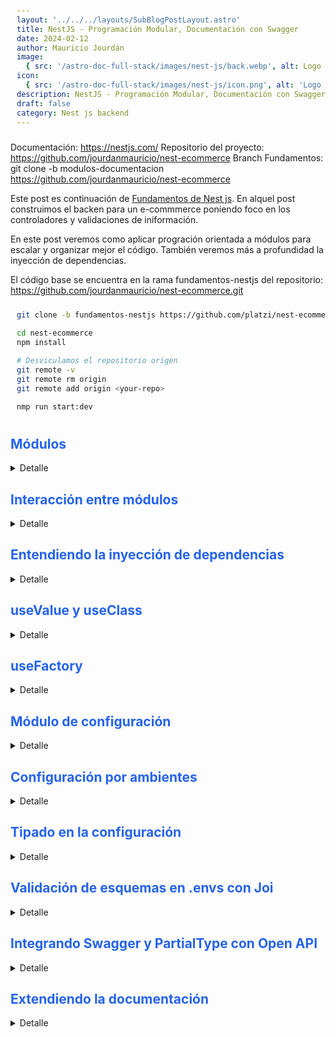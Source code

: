 ```yaml
---
layout: '../../../layouts/SubBlogPostLayout.astro'
title: NestJS - Programación Modular, Documentación con Swagger
date: 2024-02-12
author: Mauricio Jourdán
image:
  { src: '/astro-doc-full-stack/images/nest-js/back.webp', alt: Logo nest js' }
icon:
  { src: '/astro-doc-full-stack/images/nest-js/icon.png', alt: 'Logo Nest js' }
description: NestJS - Programación Modular, Documentación con Swagger
draft: false
category: Nest js backend
---
```


Documentación: https://nestjs.com/
Repositorio del proyecto: https://github.com/jourdanmauricio/nest-ecommerce
Branch Fundamentos: git clone -b modulos-documentacion https://github.com/jourdanmauricio/nest-ecommerce

Este post es continuación de [Fundamentos de Nest js](/astro-doc-full-stack/blog/nest). En alquel post construimos el backen para un e-commmerce poniendo foco en los controladores y validaciones de iniformación.

En este post veremos como aplicar progración orientada a módulos para escalar y organizar mejor el código. También veremos más a profundidad la inyección de dependencias.

El código base se encuentra en la rama fundamentos-nestjs del repositorio: https://github.com/jourdanmauricio/nest-ecommerce.git

```bash
git clone -b fundamentos-nestjs https://github.com/platzi/nest-ecommerce.git

cd nest-ecommerce
npm install

# Desviculamos el repositorio origen
git remote -v
git remote rm origin
git remote add origin <your-repo>

nmp run start:dev
```

## Módulos

<details>
<summary>Detalle</summary>

La programación modular nos permite:

- Tener el código organizado
- Definir una estructura escalable para nuestra App

Es buena práctica encapsular la lógica de la aplicación en módulos, en dominios. Por el momento, toda la lógica se encuentra en el módulo App.module.ts

- El módulo users podría tener toda la lógica para el dominio de los usuarios: roles, órdenes de compra, los usuarios, laatenticación, etc.

- El módulo de productos se encargaría de gestionar todo lo relacionado a un producto: categorías, marcas, el producto, imágenes, etc.

Cada módulo se debe encargar de una parte específica agrupando ciertas características que nos permita escalar y saber donde encontrar la lógica de cada uno de ellos.

Los módulos funcionan como una isla, cada módulo posee sus propios controllers, sus servicios, y los expone hacia nuestra Rest API.

Para conectar dos módulos necesitamos sentencias especiales que veremos más adelante.

En Nest js un módulo posee el decorador **@Module** y posee cuatro atributos:

- imports -> importaciones
- controllers -> controladores
- providers -> servicios
- exports -> permite la interconexión de módulos

Crearemos los módulos users y productos.

```bash
nest g mo users
nest g mo products
```

Estos comandos crearán en /src la carpeta products con el archivo products.module.ts y users con el archivo users.module.ts.

También modificó app.module.ts agregando los módulos en el array imports. Y debemos eliminar todos los controllers y servicios que ya no se declaran aquí sino que tienen su propio módulo (ver app.module.ts, products.module.ts y users.module.ts).

Ahora debemos crear las carpetas dtos, entities, controllers, services dentro de cada una de las carpetas. Y refactorizar nuestas App pasando los servicios que estaban en /src/services y que se encuentran relacionados a productos a nuestra carpeta /src/products/services, lo mismo para el resto de carpetas.

El resultado será:

```bash
|
|-> src
|    |-> common
|    |-> products
|    |      |-> dtos
|    |      |    |-> products.dtos.ts
|    |      |    |-> brands.dtos.ts
|    |      |    --> categories.dtos.ts
|    |      |-> entities
|    |      |    |-> product.entity.ts
|    |      |    |-> brand.entity.ts
|    |      |    --> categories.entity.ts
|    |      |-> controllers
|    |      |    |-> products.controller.ts
|    |      |    |-> products.controller.spect.ts
|    |      |    |-> brands.controller.ts
|    |      |    |-> brands.controller.spec.ts
|    |      |    |-> category.controller.ts
|    |      |    --> category.controller.spec.ts
|    |      |-> services
|    |      |    |-> products.service.ts
|    |      |    |-> products.service.spect.ts
|    |      |    |-> brand.service.ts
|    |      |    |-> brand.service.spec.ts
|    |      |    |-> category.service.ts
|    |      |    --> category.service.spec.ts
|    |      --> products.module.ts
|    --> users
|           |-> dtos
|           |    |-> users.dtos.ts
|           |    --> customers.dtos.ts
|           |-> entities
|           |    |-> user.entity.ts
|           |    --> customer.entity.ts
|           |-> controllers
|           |    |-> users.controller.ts
|           |    |-> users.controller.spect.ts
|           |    |-> customers.controller.ts
|           |    --> customers.controller.spec.ts
|           |-> services
|           |    |-> users.service.ts
|           |    |-> users.service.spect.ts
|           |    |-> customers.service.ts
|           |    --> customers.service.spec.ts
|           --> users.module.ts
|
```

```ts
// app.module.ts
import { Module } from '@nestjs/common';
import { AppController } from './app.controller';
import { AppService } from './app.service';
import { ProductsModule } from './products/products.module';
import { UsersModule } from './users/users.module';

@Module({
  imports: [ProductsModule, UsersModule],
  controllers: [AppController],
  providers: [AppService],
})
export class AppModule {}
```

```ts
// products.module.ts
import { Module } from '@nestjs/common';
import { ProductsController } from './controllers/products.controller';
import { CategoriesController } from './controllers/categories.controller';
import { BrandsController } from './controllers/brands.controller';
import { ProductsService } from './services/products.service';
import { CategoriesService } from './services/categories.service';
import { BrandsService } from './services/brands.service';

@Module({
  controllers: [ProductsController, CategoriesController, BrandsController],
  providers: [ProductsService, CategoriesService, BrandsService],
})
export class ProductsModule {}
```

```ts
// users.module.ts
import { Module } from '@nestjs/common';
import { UsersController } from './controllers/users.controller';
import { CustomersController } from './controllers/customers.controller';
import { UsersService } from './services/users.service';
import { CustomersService } from './services/customers.service';

@Module({
  controllers: [UsersController, CustomersController],
  providers: [UsersService, CustomersService],
})
export class UsersModule {}
```

</details>

## Interacción entre módulos

<details>
<summary>Detalle</summary>

Ya modularizamos a products y a users. Ahora cada módulo funciona como una isla así que no interactúan entre ellos.

**¿Cómo haríamos para consumir el servicios de products pero desde el servicio de users?**

Para ejemplificar vamos a crear la **entidad order** que representará las órdenes de compra y podremos obtener en base a un usuario sus órdenes de compra.

```ts
// src/products/entities/order.entity.ts
import { User } from './user.entity';
import { Product } from './../../products/entities/product.entity';

export class Order {
  date: Date;
  user: User;
  products: Product[];
}
```

Las entidades, al ser clases, podemos importarlas de está manera, pero para los controllers, los servicios, debemos utilizar la inyección de dependencias.

Creamos un nuevo endpoint en el controlador de users para obtener las órdenes de compra.

```ts
// src/users/controllers/users.controller.ts
import {
  Controller,
  Get,
  Param,
  Post,
  Body,
  Put,
  Delete,
  ParseIntPipe,
} from '@nestjs/common';

import { UsersService } from '../services/users.service';
import { CreateUserDto, UpdateUserDto } from '../dtos/user.dto';

@Controller('users')
export class UsersController {
  constructor(private usersService: UsersService) {}

  @Get()
  findAll() {
    return this.usersService.findAll();
  }

  @Get(':id')
  get(@Param('id', ParseIntPipe) id: number) {
    return this.usersService.findOne(id);
  }

  @Get(':id/orders')
  getOrders(@Param('id', ParseIntPipe) id: number) {
    return this.usersService.findOne(id);
  }

  //...
```

Ahora creamos un nuevo método en el servicio de users

```ts
// src/users/services/users.serice.ts

import { Injectable, NotFoundException } from '@nestjs/common';
import { ProductsService } from './../../products/services/products.service';

import { User } from '../entities/user.entity';
import { Order } from '../entities/order.entity';

import { CreateUserDto, UpdateUserDto } from '../dtos/user.dto';

@Injectable()
export class UsersService {
  private counterId = 1;
  private users: User[] = [
    {
      id: 1,
      email: 'correo@mail.com',
      password: '12345',
      role: 'admin',
    },
  ];

  constructor(private productsService: ProductsService) {}

  findAll() {
    return this.users;
  }

  findOne(id: number) {
    const user = this.users.find((item) => item.id === id);
    if (!user) {
      throw new NotFoundException(`User #${id} not found`);
    }
    return user;
  }

  create(data: CreateUserDto) {
    this.counterId = this.counterId + 1;
    const newUser = {
      id: this.counterId,
      ...data,
    };
    this.users.push(newUser);
    return newUser;
  }

  update(id: number, changes: UpdateUserDto) {
    const user = this.findOne(id);
    const index = this.users.findIndex((item) => item.id === id);
    this.users[index] = {
      ...user,
      ...changes,
    };
    return this.users[index];
  }

  remove(id: number) {
    const index = this.users.findIndex((item) => item.id === id);
    if (index === -1) {
      throw new NotFoundException(`User #${id} not found`);
    }
    this.users.splice(index, 1);
    return true;
  }
  getOrdersByUser(id: number): Order {
    const user = this.findOne(id);
    // Por el momento trabajamos en memoria
    // recuperamos un usuario,
    // agregamos una fecha y
    // nos traemos los productos desde el servicio de prosuctos
    // utilizando la inyección de dependencias porque está en otro módulo
    // (Ver el constructor de esta clase)
    return {
      date: new Date(),
      user,
      products: this.productsService.findAll(),
    };
  }
}
```

<mark>Para que podamos utilizar el servicio de productos debemos exportarlo desde su módulo e importalo en el modulo de users.</mark>

```ts
// products.module.ts
import { Module } from '@nestjs/common';
import { ProductsController } from './controllers/products.controller';
import { CategoriesController } from './controllers/categories.controller';
import { BrandsController } from './controllers/brands.controller';
import { ProductsService } from './services/products.service';
import { CategoriesService } from './services/categories.service';
import { BrandsService } from './services/brands.service';

@Module({
  controllers: [ProductsController, CategoriesController, BrandsController],
  providers: [ProductsService, CategoriesService, BrandsService],
  // exportamos ProductsService
  exports: [ProductsService],
})
export class ProductsModule {}
```

```ts
// users.module.ts
import { Module } from '@nestjs/common';
import { UsersController } from './controllers/users.controller';
import { CustomersController } from './controllers/customers.controller';
import { UsersService } from './services/users.service';
import { CustomersService } from './services/customers.service';
import { ProductsModule } from './../products/products.module';

@Module({
  // Importamos el módulo completo,
  // pero products.module solo exporta ProductsService
  imports: [ProductsModule],
  controllers: [UsersController, CustomersController],
  providers: [UsersService, CustomersService],
})
export class UsersModule {}
```

</details>

## Entendiendo la inyección de dependencias

<details>
<summary>Detalle</summary>

El patrón de inyección de dependencias es un principio de arquitectura que nos permite desacoplar las cosas y un controlador por medio de su constructor utilizará un servicio A o B. Inyecta los servicios para que se utilicen en el controlador.

![Nest Inyección de dependencias.](/astro-doc-full-stack/images/nest-js/nest-modular.webp)

Un controlador puede importar tantos servicios como se requiera pero intentamos importar la menor cantidad.

**¿Cómo funciona por detrás y por qué se hace?**

Para entender el motivo de la inyección de dependencias tenemos que hablar de otro patrón: **singleton** que se encuentra implícito en el patrón de inyección de dependencias.

<mark>Singleton es un patrón que define que al crear el servicio se genere una única instacia (porque es una clase). Es decir, que durante toda la ejecución del proyecto solo existirá una instancia de esa clase. Esta instancia se compartirá entre todos los controladores.</mark>

No vamos a crear una instancia del servicio cada vez que un controlador lo requiera. Generaría mucha carga de memoria, sería ineficiente. Singleton nos asegura que solo crea una instancia y si otro controlador la solicita envía la misma que ya existe.

Los controladores no se pueden inyectar, tienen su propio decorador @Controller y manejan los request.

Para que funcione en Nest js, los controladores deben utilizar el decorador @Injectable. Indica que lo maneje como una dependencia y que sea como patrón singleton.

```ts
// src/users/services/users.serice.ts

import { Injectable } from '@nestjs/common';
import { ProductsService } from './../../products/services/products.service';

@Injectable()
export class UsersService {
  constructor(private productsService: ProductsService) {}
}
```

Al definir el servicio en el contructor queda como atributo de la clase. Por este motivo podemos invocar sus métedos utilizando: this.productsService.create()

> <mark>Un servicio también puede ser inyectado en otro servicio. Solo se debe **tener cuidado de no tener un dependencia circular**, es decir, que el servicio A inyecte al servicio B y que el servicio B inyecte al servicio A.</mark>

Nest js gestiona todos estos patrones por nosotros.

</details>

## useValue y useClass

<details>
<summary>Detalle</summary>

Hasta el momento hemos utilizado el useClass. La inyección de dependencias por debajo utiliza useClass. Pero, ¿qué otra cosa se puede inyectar?

También podemos inyectar valores (**useValue**), como un string, un objeto, un array, etc. El valor será definido en un momento y luego será inyectado a los controladores que lo necesiten.

Un ejemplo puede ser un API_KEY, que tendremos diponible en el app.module.ts pero que lo necesitaremos en otros módulos.

```ts
// app.module.ts
import { Module } from '@nestjs/common';
import { AppController } from './app.controller';
import { AppService } from './app.service';
import { ProductsModule } from './products/products.module';
import { UsersModule } from './users/users.module';

const API_KEY = '12345678';
const API_KEY_PROD = 'PROD12345678';

@Module({
  imports: [ProductsModule, UsersModule],
  controllers: [AppController],
  providers: [
    AppService,
    {
      provide: 'API_KEY',
      useValue: process.env.NODE_ENV === 'prod' ? API_KEY_PROD : API_KEY,
    },
  ],
})
export class AppModule {}
```

Y para ejemplificar lo podemos importar en app.service.ts utilizando el decorador **@Inject**.

```ts
// app.service.ts
import { Injectable, Inject } from '@nestjs/common';

@Injectable()
export class AppService {
  constructor(@Inject('API_KEY') private apiKey: string) {}
  getHello(): string {
    return `Hello World! ${this.apiKey}`;
  }
}
```

Para simular que estamos ejecutando en un ambiente de producción podemos levantar el servidor con:

```bash
NODE_ENV=prod npm run start:dev
```

El useValue se utilizará mucho en testing y para las conexiones.

</details>

## useFactory

<details>
<summary>Detalle</summary>

**useFactory** es un método que nos va a permitir con ciertas reglas. Es una fábrica qie maneja inyección de dependencias y asincronismo. Será importante cuando veamos conexiones a base de datos.

Ahora lo utilizaremos con otro módulo de nest: **HTTP**, que nos permite conectar nuestro backend a otra API externa.

```bash
npm i @nestjs/axios
```

```ts
// app.module.ts
import { Module } from '@nestjs/common';
import { HttpModule, HttpService } from '@nestjs/axios';
import { AppController } from './app.controller';
import { AppService } from './app.service';
import { ProductsModule } from './products/products.module';
import { UsersModule } from './users/users.module';
import axios from 'axios';

const API_KEY = '12345678';
const API_KEY_PROD = 'PROD12345678';

@Module({
  imports: [ProductsModule, UsersModule, HttpModule],
  controllers: [AppController],
  providers: [
    AppService,
    {
      provide: 'API_KEY',
      useValue: process.env.NODE === 'prod' ? API_KEY_PROD : API_KEY,
    },
    // no utilizamos useValue porque será asíncrono
    {
      provide: 'TASKS',
      useFactory: async () => {
        const response = await axios({
          method: 'GET',
          url: 'https://jsonplaceholder.typicode.com/todos',
        });
        return response.data;
      },
      inject: [HttpService],
    },
  ],
})
export class AppModule {}
```

```ts
// app.service.ts
import { Injectable, Inject } from '@nestjs/common';

@Injectable()
export class AppService {
  constructor(
    @Inject('API_KEY') private apiKey: string,
    @Inject('TASKS') private tasks: any[]
  ) {}
  getHello(): string {
    console.log('TASKS', this.tasks);
    return `Hello World! ${this.apiKey}`;
  }
}
```

> **Nota**: puntualmente utilizatemos useFactory en la conexión a MongoDB, pero ahora debemos tener en cuenta que como es asíncrono dentendrá el proceso hasta que se recuelva la promesa. Lo ideal sería implementar llamadas a otras API desde servicios y no desde el app.module.

## Global Module

El **Global Module** y su contenido será visible por el resto de la aplicación. Crea una instancia y la podemos inyectar sin necesida realizar importaciones.

Creamos un nuevo módulo y lo declaramos como global a través de el decorador @Gñlobal.

```bash
nest g mo databse
```

```ts
// database.module.ts
import { Module, Global } from '@nestjs/common';

const API_KEY = '12345678';
const API_KEY_PROD = 'PROD12345678';

@Global()
@Module({
  providers: [
    {
      provide: 'API_KEY',
      useValue: process.env.NODE === 'prod' ? API_KEY_PROD : API_KEY,
    },
  ],
  // Este provriders se utlizan dentro de databse.module
  // si queremos utilizarlo afuera debemos exportalo
  exports: ['API_KEY'],
})
export class DatabseModule {}
```

Trasladamos la constante API_KEY de app.module a este módulo pero como este módulo es global no es necesario importarlo en app.service o en user.service, directamente lo inyectamos.

El Global Módule se utliza para variables que necesitamos utilizar en otros módulos. Deben ser generales para toda la aplicación. También se puede utilizar para resolver dependencias circulares, aunque no es ideal.

</details>

## Módulo de configuración

<details>

<summary>Detalle</summary>

El **config module** nos permitirá trabajar con variables de ambiente, trabajar con distintos tipo de ambiente, con entornos de desarrollo, entornos de testing, staging hasta entornos de producción y debemos moldear la API para que se comporte de acuerdo a estas variables.

Instalamos un nuevo packege que posee por detrás al package dotenv.

```bash
npm i @nestjs/config
```

Creamos un archivo en la raíz del proyecto llamado .env y <mark>**agregamos la línea \*.env al archivo .gitignore** para no trackearlo, no enviarlo al repositorio.</mark> En este archivo guardaremos contraseñas, keys, el acceso a la base de datos, etc

```bash
# .env
API_KEY=12345678
DATABASE_NAME=my_db
```

Luego modificamos app.module.css importando el configModule.

```ts
// app.module.ts
import { Module } from '@nestjs/common';
import { HttpModule, HttpService } from '@nestjs/axios';
import { ConfigModule } from '@nestjs/config';
import { AppController } from './app.controller';
import { AppService } from './app.service';
import { ProductsModule } from './products/products.module';
import { UsersModule } from './users/users.module';
import { DatabseModule } from './databse/databse.module';
import axios from 'axios';

@Module({
  imports: [
    // indicamos el archivo .env y que será global
    ConfigModule.forRoot({
      envFilePath: '.env',
      isGlobal: true,
    }),
    ProductsModule,
    UsersModule,
    HttpModule,
    DatabseModule,
  ],
  controllers: [AppController],
  providers: [
    AppService,
    // no utilizamos useValue porque será asíncrono
    {
      provide: 'TASKS',
      useFactory: async () => {
        const response = await axios({
          method: 'GET',
          url: 'https://jsonplaceholder.typicode.com/todos',
        });
        return response.data;
      },
      inject: [HttpService],
    },
  ],
})
export class AppModule {}
```

Ahora podemos consumir estos valores desde cualquier lado de nuestra aplicación. Y no tenemos que inyectarlas una a una con useValue.

```ts
// users,service.ts
import { Injectable, NotFoundException } from '@nestjs/common';
import { ConfigService } from '@nestjs/config';

import { ProductsService } from './../../products/services/products.service';
import { User } from '../entities/user.entity';
import { Order } from '../entities/order.entity';
import { CreateUserDto, UpdateUserDto } from '../dtos/user.dto';

@Injectable()
export class UsersService {
  private counterId = 1;
  private users: User[] = [
    {
      id: 1,
      email: 'correo@mail.com',
      password: '12345',
      role: 'admin',
    },
  ];

  constructor(
    private productsService: ProductsService,
    private configService: ConfigService
  ) {}

  findAll() {
    // Realizamos un get al configService
    // del valor particular que deseamos
    const apiKey = this.configService.get('API_KEY');
    const dbName = this.configService.get('DATABASE_NAME');
    console.log('apiKey', apiKey);
    console.log('atabaseName', dbName);
    return this.users;
  }

  //...
}
```

</details>

## Configuración por ambientes

<details>
<summary>Detalle</summary>

Utilizaremos los archivos de tipo .env para configurar los distintos ambientes. Ej: el ambiente de desarrollo tendrá un API_KEY diferente a la de producción, o la conexión a la base de datos.

Creamos dos archivos más: **.stag.env** (staging) y **.prod.env** (producción)

```bash
# .prod.env
API_KEY=999
DATABASE_NAME=my_db_prod
```

```bash
# .stag.env
API_KEY=333
DATABASE_NAME=my_db_stag
```

Ahora debemos indicarle a Nest que dependiendo del ambiente deejecución cargue un archvo u otro. Creamos un archivo en /src llamado environments.ts para hacerlo de forma explícita.

```ts
// environments.ts
export const environments = {
  dev: '.env',
  stag: '.stag.env',
  prod: '.prod.env',
};
```

Luego, en app.mudule cargamos el archivo dinámicamente de acuerdo al ambiente.

```ts
// app.module.ts
import { Module } from '@nestjs/common';
import { HttpModule, HttpService } from '@nestjs/axios';
import { ConfigModule } from '@nestjs/config';
import { environments } from './environments';
import { AppController } from './app.controller';
import { AppService } from './app.service';
import { ProductsModule } from './products/products.module';
import { UsersModule } from './users/users.module';
import { DatabseModule } from './databse/databse.module';
import axios from 'axios';

@Module({
  imports: [
    // indicamos el archivo .env y que será global
    ConfigModule.forRoot({
      envFilePath: environments[process.env.NODE_ENV] || '.env',
      isGlobal: true,
    }),
    ProductsModule,
    UsersModule,
    HttpModule,
    DatabseModule,
  ],
  controllers: [AppController],
  providers: [
    AppService,
    // no utilizamos useValue porque será asíncrono
    {
      provide: 'TASKS',
      useFactory: async () => {
        const response = await axios({
          method: 'GET',
          url: 'https://jsonplaceholder.typicode.com/todos',
        });
        return response.data;
      },
      inject: [HttpService],
    },
  ],
})
export class AppModule {}
```

Para verificar el funcionamiento podemos modificar el app.service (que estaba utilizando el API_KEY desde useValues), para que utilice el valor pero desde el ambiente.

```ts
import { Injectable, Inject } from '@nestjs/common';
import { ConfigService } from '@nestjs/config';

@Injectable()
export class AppService {
  constructor(
    // @Inject('API_KEY') private apiKey: string,
    @Inject('TASKS') private tasks: any[],
    private configService: ConfigService
  ) {}
  getHello(): string {
    console.log('TASKS', this.tasks);
    const apiKey = this.configService.get('API_KEY');
    const dbNane = this.configService.get('DATABASE_NAME');
    return `Hello World! ${apiKey}: ${dbNane}`;
  }
}
```

Levantamos el servidor simulando los distintos ambientes y realizamos el get desde insomnia al endpoint http:localhost:3000/

```bash
NODE_ENV=stag npm run start:dev
NODE_ENV=prod npm run start:dev
npm run start:dev
```

</details>

## Tipado en la configuración

<details>
<summary>Detalle</summary>

Una forma evitar errores en la configuración del proyecto es tipar los datos. ¿Qué pasaría si por error en lugar de escribir this.config.get('API_KEY') escribimos this.config.get('API_KY')?

Al tipar los datos restringimos los valores que se pueden ingresar, evitando errores de tipo typo.

Creamos un nuevo archivo llamado config.ts en /src

```ts
// config.ts
import { registerAs } from '@nestjs/config';

export default registerAs('config', () => {
  return {
    database: {
      name: process.env.DATABASE_NAME,
      port: process.env.DATABASE_PORT,
    },
    apiKey: process.env.API_KEY,
  };
});
```

Para utilizarlo vamos a modificar app.service.

```ts
// app.service.ts
import { Injectable, Inject } from '@nestjs/common';
// import { ConfigService } from '@nestjs/config';
import { ConfigType } from '@nestjs/config';
import config from './config';

@Injectable()
export class AppService {
  constructor(
    // @Inject('API_KEY') private apiKey: string,
    @Inject('TASKS') private tasks: any[],
    // private configService: ConfigService,
    @Inject(config.KEY) private configService: ConfigType<typeof config>
  ) {}
  getHello(): string {
    console.log('TASKS', this.tasks);
    // const apiKey = this.configService.get('API_KEY');
    // const dbNane = this.configService.get('DATABASE_NAME');
    const apiKey = this.configService.apiKey;
    const dbNane = this.configService.database.name;
    return `Hello World! ${apiKey}: ${dbNane}`;
  }
}
```

Y nos falta una última modificación en app.module para carga la configuración con tipado seguro.

```ts
// app.module
import { Module } from '@nestjs/common';
import { HttpModule, HttpService } from '@nestjs/axios';
import { ConfigModule } from '@nestjs/config';
import { environments } from './environments';
import { AppController } from './app.controller';
import { AppService } from './app.service';
import { ProductsModule } from './products/products.module';
import { UsersModule } from './users/users.module';
import { DatabseModule } from './databse/databse.module';
import axios from 'axios';
import config from './config';

@Module({
  imports: [
    // indicamos el archivo .env y que será global
    ConfigModule.forRoot({
      envFilePath: environments[process.env.NODE_ENV] || '.env',
      // cargamos la configuración
      load: [config],
      isGlobal: true,
    }),
    ProductsModule,
    UsersModule,
    HttpModule,
    DatabseModule,
  ],
  controllers: [AppController],
  providers: [
    AppService,
    // no utilizamos useValue porque será asíncrono
    {
      provide: 'TASKS',
      useFactory: async () => {
        const response = await axios({
          method: 'GET',
          url: 'https://jsonplaceholder.typicode.com/todos',
        });
        return response.data;
      },
      inject: [HttpService],
    },
  ],
})
export class AppModule {}
```

</details>

## Validación de esquemas en .envs con Joi

<details>
<summary>Detalle</summary>

El tipado en la configuración nos ayuda en el momento de desarrollo, pero qué ocurre si al realizar el deploy enviamos valores incorrectos en la configuración (tiempo de ejecución). Ejemplo: si en el puerto en lugar de colocar un número el implementador en producción coloca un string.

**Entonces validaremos que las variables de ambiente sean las correctas.**

Instalamos la librería **joi**.

```bash
npm i joi
```

```ts
// app.module.ts
import { Module } from '@nestjs/common';
import { HttpModule, HttpService } from '@nestjs/axios';
import axios from 'axios';
import * as Joi from 'joi';

import { ConfigModule } from '@nestjs/config';
import { environments } from './environments';
import { AppController } from './app.controller';
import { AppService } from './app.service';
import { ProductsModule } from './products/products.module';
import { UsersModule } from './users/users.module';
import { DatabseModule } from './databse/databse.module';
import config from './config';

@Module({
  imports: [
    // indicamos el archivo .env y que será global
    ConfigModule.forRoot({
      envFilePath: environments[process.env.NODE_ENV] || '.env',
      // cargamos la configuración
      load: [config],
      isGlobal: true,
      // Indicamos la validacion de schema
      validationSchema: Joi.object({
        API_KEY: Joi.number().required(),
        DATABASE_NAME: Joi.string().required(),
        DATABASE_PORT: Joi.number().required(),
      }),
    }),
    ProductsModule,
    UsersModule,
    HttpModule,
    DatabseModule,
  ],
  controllers: [AppController],
  providers: [
    AppService,
    // no utilizamos useValue porque será asíncrono
    {
      provide: 'TASKS',
      useFactory: async () => {
        const response = await axios({
          method: 'GET',
          url: 'https://jsonplaceholder.typicode.com/todos',
        });
        return response.data;
      },
      inject: [HttpService],
    },
  ],
})
export class AppModule {}
```

Ahora, si intentamos levantar el backend sin la configuración en .env del puerto o alguna de las varibles como requieras o si el tipo no coincide el servidor no arrancará informando el error.

> Recordemos de acuerdo a donde se realice la implementación puede que las variables se configuren gráficamente, o si es un servidor propio utilizaríamos el archivo .env. De todas maneras, ahora el servidor se encuentra protegido ante fallos en la configuración de las variables de entorno desde el exterior tanto en valores como en tipos.

</details>

## Integrando Swagger y PartialType con Open API

<details>
<summary>Detalle</summary>

La documentación es muy valiosa, no solo para nosotros como desarrolladores del backend, sino para el cliene que se conecte a nuestra API, para el equipo de frontend, al equipo de desarrollo mobile. Podríamos enviar un archivo generado por Postman o Insomnia pero eso no es una buena documentación, es más bien prueba y eror.

Los procesos de documentación suelen ser pesados y muy dificil de mantener, porque la documentación es en "vivo". A medida que desarrollamos debemos modificarla para que siempre se encuentre actualizada.

Nest js nos ayuda a mapear los endpoints y a documentarlos de forma automática.

**Open API** (https://www.openapis.org/) es una especificación para escribir buena documentación, legible, para las REST APIs. Nest js posee un módulo para cumplir con la especificación y que sea automática.

Como utilizamos express por debajo instalaremos las dependencias:

```bash
npm i @nestjs/swagger swagger-ui-express
```

Modificamos el archivo main.ts para que Nests js genere la documentación.

```ts
// main.ts
import { NestFactory } from '@nestjs/core';
import { AppModule } from './app.module';
import { ValidationPipe } from '@nestjs/common';
import { DocumentBuilder, SwaggerModule } from '@nestjs/swagger';

async function bootstrap() {
  const app = await NestFactory.create(AppModule);
  app.useGlobalPipes(
    new ValidationPipe({
      // Elimina del payload los atributos que no esten definidos en el dto
      whitelist: true,
      // Rechaza la petición indicando que se envía un atributo que no es esperado
      forbidNonWhitelisted: true,
    })
  );

  // documentacion swagger
  const config = new DocumentBuilder()
    .setTitle('My e-commerce API')
    .setDescription('Documentación de my e-commerce API')
    .setVersion('1.0')
    .build();
  const document = SwaggerModule.createDocument(app, config);
  // la documentacion se verá en el endpoint http://localhost:3000/docs
  SwaggerModule.setup('docs', app, document);

  await app.listen(3000);
}
bootstrap();
```

Para que la documentación automática interprete correctamente la información de los dtos tenemos que activarla en el archivo nest-cli.json

```json
// nest-cli.json
{
  "$schema": "https://json.schemastore.org/nest-cli",
  "collection": "@nestjs/schematics",
  "sourceRoot": "src",
  "compilerOptions": {
    "deleteOutDir": true,
    "plugins": ["@nestjs/swagger"]
  }
}
```

Otra modificación que debemos realizar es en los dtos es cambiarla importación de los partial tipes desde mapped-types a la de swagger. También agregamos el decorador @ApiProperty() a cada atributo. **Como ejemplo citamos el user.dtos pero debemos cambiar todos los dtos**.

```ts
// user.dto.ts
import { IsString, IsNotEmpty, IsEmail, Length } from 'class-validator';
import { ApiProperty, PartialType } from '@nestjs/swagger';

export class CreateUserDto {
  @ApiProperty()
  @IsString()
  @IsEmail()
  readonly email: string;

  @ApiProperty()
  @IsString()
  @IsNotEmpty()
  @Length(6)
  readonly password: string;

  @ApiProperty()
  @IsNotEmpty()
  readonly role: string;
}

export class UpdateUserDto extends PartialType(CreateUserDto) {}
```

</details>

## Extendiendo la documentación

<details>
<summary>Detalle</summary>

Swagger realiza el trabajo de la documentación pero podemos agregar más detalle para que sea más facil de leer y quede más completa.

Dentro de los dtos podemos agregar una descricripción sobre el atributo en paticular. Por ejemplo para brand.dto:

```ts
// brand.dto.ts
import { IsString, IsUrl, IsNotEmpty } from 'class-validator';
import { ApiProperty, PartialType } from '@nestjs/swagger';

export class CreateBrandDto {
  @ApiPropertyOptional({ description: 'Nombre comercial de la marca' })
  @ApiProperty()
  @IsString()
  @IsNotEmpty()
  readonly name: string;

  @ApiProperty({ description: 'Imágen de la marca' })
  @IsUrl()
  @IsNotEmpty()
  readonly image: string;
}

export class UpdateBrandDto extends PartialType(CreateBrandDto) {}
```

Se puede extender la documentacion de swagger con muchos decoradores

https://docs.nestjs.com/openapi/introduction

Para los controladores se utiliza:

- ApiTags: para agrupar los metodos de los controladores
- ApiOperation para documentar que es lo que hace el metodo

Por cada metodo del controlador, se puede documentar las respuestas

- ApiResponse: se le define el http code status y la descripcion description

Se puede extender con decoradores particulares para cada response que viene con su status:

- ApiOkResponse: http code status 200
- ApiBadRequestResponse http code status 400
- ApiForbiddenResponse, http code 403
- ApiUnauthorizedResponse, http code 401
- ApiCreatedResponse, http code 201
- ApiNotFoundResponse, http code 404

Otra modidicación que podemos realizar es agrupar los endpoints (por defecto se muestran en forma de lista). Ejemplo sobre el controlador brands.controller.ts pero esta característica debería incluirse en todos los controladores.

También podemos mostrar un mensaje sobre la operación que realiza el método.

```ts
// brands.controller.ts
import {
  Controller,
  Get,
  Param,
  Post,
  Body,
  Put,
  Delete,
  ParseIntPipe,
} from '@nestjs/common';
import { ApiOperation, ApiTags } from '@nestjs/swagger';

import { BrandsService } from '../services/brands.service';
import { CreateBrandDto, UpdateBrandDto } from '../dtos/brand.dtos';

@ApiTags('brands')
@Controller('brands')
export class BrandsController {
  constructor(private brandsService: BrandsService) {}

  @Get()
  @ApiOperation({ summary: 'Lista todas las marcas' })
  findAll() {
    return this.brandsService.findAll();
  }

  @Get(':id')
  @ApiOperation({ summary: 'Obtiene una marca por id' })
  get(@Param('id', ParseIntPipe) id: number) {
    return this.brandsService.findOne(id);
  }

  @Post()
  @ApiOperation({ summary: 'Crea una nueva marca' })
  create(@Body() payload: CreateBrandDto) {
    return this.brandsService.create(payload);
  }

  @Put(':id')
  @ApiOperation({ summary: 'Modifica una marca por id' })
  update(
    @Param('id', ParseIntPipe) id: number,
    @Body() payload: UpdateBrandDto
  ) {
    return this.brandsService.update(id, payload);
  }

  @Delete(':id')
  @ApiOperation({ summary: 'Elimina una marca por id' })
  remove(@Param('id', ParseIntPipe) id: number) {
    return this.brandsService.remove(+id);
  }
}
```

![Nest Documentación.](/astro-doc-full-stack/images/nest-js/nest-doc.webp)

> Nota: no es necesario utilizar todos lo decoradores de documentación. Tendremos que ver cuáles serán necesarios de acuerdo a las particularidades del proyecto.

</details>

<style>
  h1 { color: #713f12; }
  h2 { color: #2563eb; }
  h3 { color: #a855f7; }
  img {
    width: 100%;
    height: 100%;
    object-fit: cover;
  }
  img[alt="Nest Inyección de dependencias."] {
  max-width:  400px;
  margin: 0 auto;
  display: block;
  }
  pre {
    padding: 10px;
  }
</style>
